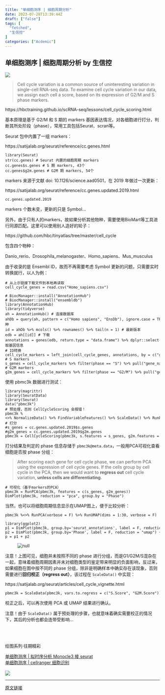 ```yaml
---
title: "单细胞测序 | 细胞周期分析"
date: 2023-07-28T13:39:44Z
draft: ["false"]
tags: [
  "fetched",
  "生信控"
]
categories: ["Acdemic"]
---
```

单细胞测序 | 细胞周期分析 by 生信控
------
<div><p><img data-ratio="0.15625" data-src="https://mmbiz.qpic.cn/mmbiz_gif/GXnBwOcM857kicu3mN7sf73m53xRalJjvkd6jjlWBRqHTic97up9smWS7lZjB6py0O5l0hus3g6lyiaCBdc6fCkcQ/640?wx_fmt=gif&amp;wxfrom=5&amp;wx_lazy=1" data-w="640" src="https://mmbiz.qpic.cn/mmbiz_gif/GXnBwOcM857kicu3mN7sf73m53xRalJjvkd6jjlWBRqHTic97up9smWS7lZjB6py0O5l0hus3g6lyiaCBdc6fCkcQ/640?wx_fmt=gif&amp;wxfrom=5&amp;wx_lazy=1"></p><blockquote><p>Cell cycle variation is a common source of uninteresting variation in single-cell RNA-seq data. To examine cell cycle variation in our data, we assign each cell a score, based on its expression of G2/M and S phase markers.</p></blockquote><p><span>https://hbctraining.github.io/scRNA-seq/lessons/cell_cycle_scoring.html</span></p><p>基本原理是基于 G2/M 和 S 期的 markers 基因表达情况，对各细胞进行打分，判断其所处阶段（phase），常用工具包括Seurat、scran等。</p><p>Seurat 包中内置了一组 markers：</p><p><span>https://satijalab.org/seurat/reference/cc.genes.html</span></p><pre><span></span><code>library(Seurat) <br>str(cc.genes) <span># Seurat 内置的细胞周期 markers</span><br>cc.genes$s.genes <span># S 期 markers, 43个</span><br>cc.genes$g2m.genes <span># G2M 期 markers, 54个</span></code></pre><p>markers 来源于文献 doi: 10.1126/science.aad0501，在 2019 年做过一次更新：</p><p><span>https://satijalab.org/seurat/reference/cc.genes.updated.2019.html</span></p><pre><span></span><code>cc.genes.updated.2019</code></pre><p>markers 个数未变，更新的只是 Symbol...</p><p>另外，由于只有人的markers，故如果分析其他物种，需要使用BioMart等工具进行同源匹配。这里可以使用别人造好的轮子：</p><p><span>https://github.com/hbc/tinyatlas/tree/master/cell_cycle</span></p><p>包含四个物种：</p><p><span>Danio_rerio</span>、<span>Drosophila_melanogaster</span>、<span>Homo_sapiens</span>、<span>Mus_musculus</span></p><p>由于收录的是 Ensembl ID，故而不再需要考虑 Symbol 更新的问题，只需要实时转换就行，以人为例：</p><pre><code><span># 从上示链接下载文件到本地再读取</span><br>cell_cycle_genes = read.csv(<span>"Homo_sapiens.csv"</span>)<br><br><span># BiocManager::install("AnnotationHub")</span><br><span># BiocManager::install("ensembldb")</span><br>library(AnnotationHub)<br>library(tidyverse)<br>ah = AnnotationHub() <span># 连接数据库</span><br>ahDb = query(ah, pattern = <span>c</span>(<span>"Homo sapiens"</span>, <span>"EnsDb"</span>), ignore.case = <span>TRUE</span>) <span># 物种</span><br>id = ahDb %&gt;% mcols() %&gt;% rownames() %&gt;% tail(n = <span>1</span>) <span># 最新版本</span><br>edb = ah[[id]] <span># 下载</span><br>annotations = genes(edb, return.type = <span>"data.frame"</span>) %&gt;% dplyr::select(gene_id, gene_name, gene_biotype, description) <span># 提取基因信息</span><br><span># ID转换</span><br>cell_cycle_markers = left_join(cell_cycle_genes, annotations, by = <span>c</span>(<span>"geneID"</span> = <span>"gene_id"</span>))<br><span># S markers</span><br>s_genes = cell_cycle_markers %&gt;% filter(phase == <span>"S"</span>) %&gt;% pull(<span>"gene_name"</span>)<br><span># G2M markers</span><br>g2m_genes = cell_cycle_markers %&gt;% filter(phase == <span>"G2/M"</span>) %&gt;% pull(<span>"gene_name"</span>)</code></pre><p>使用 pbmc3k 数据进行测试：</p><pre><span></span><code>library(magrittr)<br>library(SeuratData)<br>library(Seurat) <br>data(<span>"pbmc3k"</span>)<br><span># 预处理，否则 CellCycleScoring 会报错！</span><br>pbmc3k %&lt;&gt;% NormalizeData() %&gt;% FindVariableFeatures() %&gt;% ScaleData() %&gt;% RunPCA() <br><span># 打分</span><br><span>#s_genes = cc.genes.updated.2019$s.genes</span><br><span>#g2m_genes = cc.genes.updated.2019$g2m.genes</span><br>pbmc3k = CellCycleScoring(pbmc3k, s.features = s_genes, g2m.features = g2m_genes)</code></pre><p>打分结果及判定的 phase 信息存储于 <code>pbmc3k@meta.data</code>，一般用PCA可视化查看细胞是否按 phase 分组：</p><blockquote><p>After scoring each gene for cell cycle phase, we can perform PCA using the expression of cell cycle genes. If the cells group by cell cycle in the PCA, then we would want to <strong>regress out</strong> cell cycle variation, <strong>unless cells are differentiating</strong>.</p></blockquote><pre><span></span><code><span># 可视化（基于markers的PCA）</span><br>pbmc3k = RunPCA(pbmc3k, features = <span>c</span>(s_genes, g2m_genes))<br>DimPlot(pbmc3k, reduction = <span>"pca"</span>, group.by = <span>"Phase"</span>)</code></pre><p>当然，也可以将细胞周期信息显示在UMAP图上，便于比较分析：</p><pre><span></span><code>pbmc3k %&lt;&gt;% RunPCA(verbose = <span>F</span>) %&gt;% RunUMAP(dims = <span>1</span>:<span>30</span>, verbose = <span>F</span>)<br><br>library(ggplot2)<br>p1 = DimPlot(pbmc3k, group.by=<span>'seurat_annotations'</span>, label = <span>F</span>, reduction=<span>'umap'</span>) + ggtitle(<span>'CellType'</span>) + theme(plot.title = element_text(hjust = <span>0.5</span>))<br>p2 = DimPlot(pbmc3k, group.by=<span>'Phase'</span>, label = <span>F</span>, reduction = <span>"umap"</span>) + ggtitle(<span>'Phase'</span>) + theme(plot.title = element_text(hjust = <span>0.5</span>))<br>p = p1 + p2</code></pre><figure><img data-ratio="0.4351851851851852" data-src="https://mmbiz.qpic.cn/mmbiz_png/GXnBwOcM855eILa2eQCeurZx96BbCOa0pATCqGrs6aJZ1dHIt77UuhTH4r2Wh5QqE7HeoDXvCJfR41ptvuBtqw/640?wx_fmt=png" data-type="png" data-w="1080" title="null" src="https://mmbiz.qpic.cn/mmbiz_png/GXnBwOcM855eILa2eQCeurZx96BbCOa0pATCqGrs6aJZ1dHIt77UuhTH4r2Wh5QqE7HeoDXvCJfR41ptvuBtqw/640?wx_fmt=png"></figure><p><span>注意！</span>上图可见，细胞并未按照不同的 phase 进行分组，而是G1/G2M/S混杂在一起，意味着细胞周期因素并未对细胞类型的鉴定带来明显的负面影响，反过来，如果细胞在图中按不同的 phase 分组，除非是明确样本中确实存在该现象，否则需要进行<strong>回归校正（regress out）</strong>，该过程在 <code>ScaleData()</code> 中实现：</p><p><span>https://satijalab.org/seurat/articles/cell_cycle_vignette.html</span></p><pre><span></span><code>pbmc3k = ScaleData(pbmc3k, vars.to.regress = <span>c</span>(<span>"S.Score"</span>, <span>"G2M.Score"</span>))</code></pre><p>校正之后，可以再次使用 PCA 或 UMAP 结果进行确认。</p><p><span>注意！</span>由于 <code>ScaleData()</code> 属于预处理的步骤，也就意味着确实需要校正的情况下，其后的分析也都会连带受影响...</p><section data-darkmode-bgcolor="rgb(36, 36, 36)"><section data-darkmode-bgcolor="rgb(36, 36, 36)"><img data-ratio="0.3208955223880597" data-src="https://mmbiz.qpic.cn/mmbiz_gif/GXnBwOcM854H437mZXWZCJTqTQZhyDcYEQ1bk43JRXIlfjwwevW2rqZ8vibL9sSVlToSrLNtSjpJqxkHic4E8UAg/640?wx_fmt=gif&amp;wxfrom=5&amp;wx_lazy=1" data-type="gif" data-w="134" width="4em" src="https://mmbiz.qpic.cn/mmbiz_gif/GXnBwOcM854H437mZXWZCJTqTQZhyDcYEQ1bk43JRXIlfjwwevW2rqZ8vibL9sSVlToSrLNtSjpJqxkHic4E8UAg/640?wx_fmt=gif&amp;wxfrom=5&amp;wx_lazy=1"></section><section data-darkmode-bgcolor="rgb(36, 36, 36)"><br data-darkmode-bgcolor="rgb(36, 36, 36)"></section></section><section data-darkmode-bgcolor="rgb(36, 36, 36)"><br></section><section data-tools="135编辑器" data-id="93199" data-darkmode-bgcolor="rgb(36, 36, 36)" data-style='white-space: normal; max-width: 100%; box-sizing: border-box; background-color: rgb(255, 255, 255); color: rgba(255, 255, 255, 0.8); font-family: -apple-system-font, system-ui, "Helvetica Neue", "PingFang SC", "Hiragino Sans GB", "Microsoft YaHei UI", "Microsoft YaHei", Arial, sans-serif; letter-spacing: 0.544px; border-width: 0px; border-style: none; border-color: initial; overflow-wrap: break-word !important;'><section><section data-darkmode-bgcolor="rgb(36, 36, 36)"><section data-darkmode-bgcolor="rgb(36, 36, 36)"><section data-darkmode-bgcolor="rgb(36, 36, 36)" data-style="margin-left: 5px; padding-right: 15px; padding-left: 15px; max-width: 100%; box-sizing: border-box; border-color: rgb(0, 0, 0); border-width: 1px; border-style: solid; background: rgb(255, 181, 2); display: inline-block; font-size: 12px; overflow-wrap: break-word !important;"><p data-darkmode-bgcolor="rgb(36, 36, 36)"><span data-darkmode-bgcolor="rgb(36, 36, 36)">绘图系列·往期精彩</span></p></section></section></section></section><section data-darkmode-bgcolor="rgb(36, 36, 36)" data-darkmode-color="rgb(167, 167, 167)" data-style="margin-top: -5.5px; padding: 1em 0.8em; max-width: 100%; box-sizing: border-box; border-color: rgb(0, 0, 0); font-size: 14px; letter-spacing: 1.5px; line-height: 1.75em; border-width: 1px; border-style: solid; overflow-wrap: break-word !important;"><section><a target="_blank" href="http://mp.weixin.qq.com/s?__biz=MzIyNzk1NjUxOA==&amp;mid=2247485588&amp;idx=1&amp;sn=90e63fd25ef01135b2a9da8e0421f467&amp;chksm=e8580adddf2f83cbda5183fd68bd0c05db60fb933beae300c9f673edd47056f8c555e01ca4db&amp;scene=21#wechat_redirect" textvalue="单细胞测序 | 拟时序分析 Monocle3 接 seurat" linktype="text" imgurl="" imgdata="null" data-itemshowtype="0" tab="innerlink" data-linktype="2">单细胞测序 | 拟时序分析 Monocle3 接 seurat</a><br></section><section><a target="_blank" href="http://mp.weixin.qq.com/s?__biz=MzIyNzk1NjUxOA==&amp;mid=2247485586&amp;idx=1&amp;sn=e152cea40bfee7d16291be5a4ed30c5c&amp;chksm=e8580adbdf2f83cd9b161687f68ea30440786b7659eabe23c7565c5459005015fd1ef3ce56fa&amp;scene=21#wechat_redirect" textvalue="单细胞测序 | cellranger 细胞识别" linktype="text" imgurl="" imgdata="null" data-itemshowtype="0" tab="innerlink" data-linktype="2">单细胞测序 | cellranger 细胞识别</a><br></section></section></section><section><br></section><section><img data-ratio="0.593939393939394" data-src="https://mmbiz.qpic.cn/mmbiz_png/GXnBwOcM854H437mZXWZCJTqTQZhyDcYqmIeAAMEcFe5NZQ9YmGwbRQibdWzd6P26ibllZtaVzicc5IzBj9ibW2xqA/640?wx_fmt=jpeg&amp;wxfrom=5&amp;wx_lazy=1&amp;wx_co=1" data-type="jpeg" data-w="825" src="https://mmbiz.qpic.cn/mmbiz_png/GXnBwOcM854H437mZXWZCJTqTQZhyDcYqmIeAAMEcFe5NZQ9YmGwbRQibdWzd6P26ibllZtaVzicc5IzBj9ibW2xqA/640?wx_fmt=jpeg&amp;wxfrom=5&amp;wx_lazy=1&amp;wx_co=1"></section><p><mp-style-type data-value="3"></mp-style-type></p></div>  
<hr>
<a href="https://mp.weixin.qq.com/s/yanrXoGox9kpH9-FIGQSwA",target="_blank" rel="noopener noreferrer">原文链接</a>

